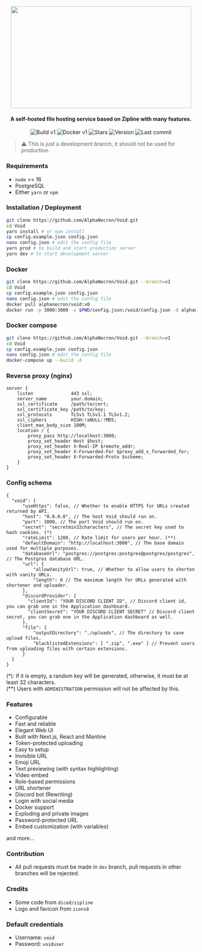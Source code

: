 <div align="center">
  <img src="https://raw.githubusercontent.com/AlphaNecron/Void/v1/public/banner.png" width="480" height="270"/>

  <h4> A self-hosted file hosting service based on Zipline with many features.</h4>
  
  ![Build v1](https://img.shields.io/github/workflow/status/AlphaNecron/Void/Build/v1?color=68D391&label=V1&logo=github&style=for-the-badge)
  ![Docker v1](https://img.shields.io/github/workflow/status/AlphaNecron/Void/Build/v1?color=0db7ed&label=DOCKER&logo=docker&style=for-the-badge)
  ![Stars](https://img.shields.io/github/stars/AlphaNecron/Void?color=%23B794F4&logo=github&style=for-the-badge)
  ![Version](https://img.shields.io/github/package-json/v/AlphaNecron/Void/v1?color=%23B794F4&label=latest&logo=react&logoColor=ffffff&style=for-the-badge)
  ![Last commit](https://img.shields.io/github/last-commit/AlphaNecron/Void/v1?color=%234FD1C5&logo=github&style=for-the-badge)
</div>

> ⚠️ This is just a development branch, it should not be used for production.

### Requirements
  - `node` >= 16
  - PostgreSQL
  - Either `yarn` or `npm`

### Installation / Deployment
  ```sh
  git clone https://github.com/AlphaNecron/Void.git
  cd Void
  yarn install # or npm install
  cp config.example.json config.json
  nano config.json # edit the config file
  yarn prod # to build and start production server
  yarn dev # to start development server
  ```

### Docker
  ```sh
  git clone https://github.com/AlphaNecron/Void.git --branch=v1
  cd Void
  cp config.example.json config.json
  nano config.json # edit the config file
  docker pull alphanecron/void:v0
  docker run -p 3000:3000 -v $PWD/config.json:/void/config.json -d alphanecron/void:v1
  ```

### Docker compose
  ```sh
  git clone https://github.com/AlphaNecron/Void.git --branch=v1
  cd Void
  cp config.example.json config.json
  nano config.json # edit the config file
  docker-compose up --build -d
  ```

### Reverse proxy (nginx)
  ```nginx
  server {
      listen              443 ssl;
      server_name         your.domain;
      ssl_certificate     /path/to/cert;
      ssl_certificate_key /path/to/key;
      ssl_protocols       TLSv1 TLSv1.1 TLSv1.2;
      ssl_ciphers         HIGH:!aNULL:!MD5;
      client_max_body_size 100M;
      location / {
          proxy_pass http://localhost:3000;
          proxy_set_header Host $host;
          proxy_set_header X-Real-IP $remote_addr;
          proxy_set_header X-Forwarded-For $proxy_add_x_forwarded_for;
          proxy_set_header X-Forwarded-Proto $scheme;
      }
  }
  ```

### Config schema
  ```json5
{
    "void": {
        "useHttps": false, // Whether to enable HTTPS for URLs created returned by API.
        "host": "0.0.0.0", // The host Void should run on.
        "port": 3000, // The port Void should run on.
        "secret": "secretmin32characters", // The secret key used to hash cookies. (*)
        "rateLimit": 1200, // Rate limit for users per hour. (**)
        "defaultDomain": "http://localhost:3000", // The base domain used for multiple purposes.
        "databaseUrl": "postgres://postgres:postgres@postgres/postgres", // The Postgres database URL.
        "url": {
            "allowVanityUrl": true, // Whether to allow users to shorten with vanity URLs.
            "length": 6 // The maximum length for URLs generated with shortener and uploader.
        },
        "discordProvider": {
          "clientId": "YOUR DISCORD CLIENT ID", // Discord client id, you can grab one in the Application dashboard.
          "clientSecret": "YOUR DISCORD CLIENT SECRET" // Discord client secret, you can grab one in the Application dashboard as well.
        },
        "file": {
            "outputDirectory": "./uploads", // The directory to save upload files.
            "blacklistedExtensions": [ ".zip", ".exe" ] // Prevent users from uploading files with certain extensions.
        }
    }
}
  ```
(*): If it is empty, a random key will be generated, otherwise, it must be at least 32 characters.  
(**) Users with `ADMINISTRATION` permission will not be affected by this.

### Features
  - Configurable
  - Fast and reliable
  - Elegant Web UI
  - Built with Next.js, React and Mantine
  - Token-protected uploading
  - Easy to setup
  - Invisible URL
  - Emoji URL
  - Text previewing (with syntax highlighting)
  - Video embed
  - Role-based permissions
  - URL shortener
  - Discord bot (Rewriting)
  - Login with social media
  - Docker support
  - Exploding and private images
  - Password-protected URL
  - Embed customization (with variables)

  and more...

### Contribution
  - All pull requests must be made in `dev` branch, pull requests in other branches will be rejected.

### Credits
  - Some code from `diced/zipline`
  - Logo and favicon from `icons8`

### Default credentials
- Username: `void`
- Password: `voiduser`
